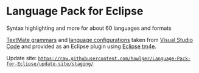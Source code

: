 # Language Pack for Eclipse
Syntax highlighting and more for about 60 languages and formats

[TextMate grammars](https://en.wikipedia.org/wiki/TextMate#Language_Grammars) and
[language configurations](https://code.visualstudio.com/api/language-extensions/language-configuration-guide)
taken from [Visual Studio Code](https://github.com/microsoft/vscode/tree/main/extensions) and
provided as an Eclipse plugin using [Eclipse tm4e](https://github.com/eclipse/tm4e).

Update site: [`https://raw.githubusercontent.com/howlger/Language-Pack-for-Eclipse/update-site/staging/`](https://raw.githubusercontent.com/howlger/Language-Pack-for-Eclipse/update-site/staging/)
